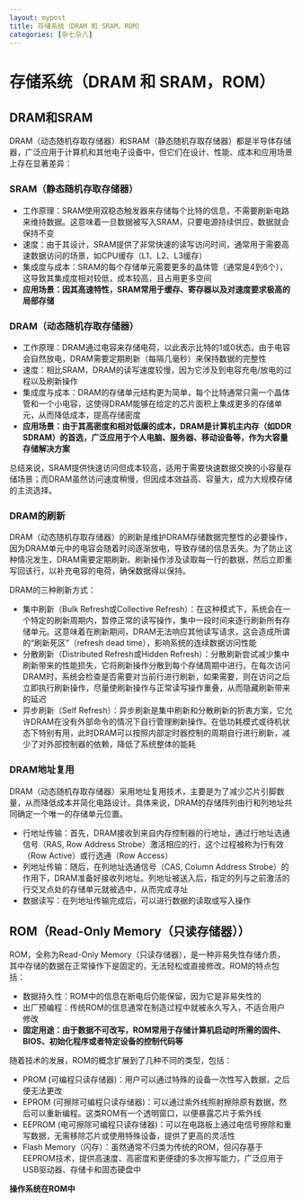 ```yaml
---
layout: mypost
title: 存储系统（DRAM 和 SRAM，ROM）
categories: [杂七杂八]
---
```


# 存储系统（DRAM 和 SRAM，ROM）

## DRAM和SRAM
DRAM（动态随机存取存储器）和SRAM（静态随机存取存储器）都是半导体存储器，广泛应用于计算机和其他电子设备中，但它们在设计、性能、成本和应用场景上存在显著差异：

### SRAM（静态随机存取存储器）
- 工作原理：SRAM使用双稳态触发器来存储每个比特的信息，不需要刷新电路来维持数据。这意味着一旦数据被写入SRAM，只要电源持续供应，数据就会保持不变
- 速度：由于其设计，SRAM提供了非常快速的读写访问时间，通常用于需要高速数据访问的场景，如CPU缓存（L1、L2、L3缓存）
- 集成度与成本：SRAM的每个存储单元需要更多的晶体管（通常是4到6个），这导致其集成度相对较低，成本较高，且占用更多空间
- **应用场景：因其高速特性，SRAM常用于缓存、寄存器以及对速度要求极高的局部存储**

### DRAM（动态随机存取存储器）
- 工作原理：DRAM通过电容来存储电荷，以此表示比特的1或0状态。由于电容会自然放电，DRAM需要定期刷新（每隔几毫秒）来保持数据的完整性
- 速度：相比SRAM，DRAM的读写速度较慢，因为它涉及到电容充电/放电的过程以及刷新操作
- 集成度与成本：DRAM的存储单元结构更为简单，每个比特通常只需一个晶体管和一个小电容，这使得DRAM能够在给定的芯片面积上集成更多的存储单元，从而降低成本，提高存储密度
- **应用场景：由于其高密度和相对低廉的成本，DRAM是计算机主内存（如DDR SDRAM）的首选，广泛应用于个人电脑、服务器、移动设备等，作为大容量存储解决方案**

总结来说，SRAM提供快速访问但成本较高，适用于需要快速数据交换的小容量存储场景；而DRAM虽然访问速度稍慢，但因成本效益高、容量大，成为大规模存储的主流选择。

### DRAM的刷新
DRAM（动态随机存取存储器）的刷新是维护DRAM存储数据完整性的必要操作，因为DRAM单元中的电容会随着时间逐渐放电，导致存储的信息丢失。为了防止这种情况发生，DRAM需要定期刷新。刷新操作涉及读取每一行的数据，然后立即重写回该行，以补充电容的电荷，确保数据得以保持。

DRAM的三种刷新方式：
- 集中刷新（Bulk Refresh或Collective Refresh）：在这种模式下，系统会在一个特定的刷新周期内，暂停正常的读写操作，集中一段时间来逐行刷新所有存储单元。这意味着在刷新期间，DRAM无法响应其他读写请求，这会造成所谓的“刷新死区”（refresh dead time），影响系统的连续数据访问性能
- 分散刷新（Distributed Refresh或Hidden Refresh）：分散刷新尝试减少集中刷新带来的性能损失，它将刷新操作分散到每个存储周期中进行。在每次访问DRAM时，系统会检查是否需要对当前行进行刷新，如果需要，则在访问之后立即执行刷新操作，尽量使刷新操作与正常读写操作重叠，从而隐藏刷新带来的延迟
- 异步刷新（Self Refresh）：异步刷新是集中刷新和分散刷新的折衷方案，它允许DRAM在没有外部命令的情况下自行管理刷新操作。在低功耗模式或待机状态下特别有用，此时DRAM可以按照内部定时器控制的周期自行进行刷新，减少了对外部控制器的依赖，降低了系统整体的能耗

### DRAM地址复用
DRAM（动态随机存取存储器）采用地址复用技术，主要是为了减少芯片引脚数量，从而降低成本并简化电路设计。具体来说，DRAM的存储阵列由行和列地址共同确定一个唯一的存储单元位置。
- 行地址传输：首先，DRAM接收到来自内存控制器的行地址，通过行地址选通信号（RAS, Row Address Strobe）激活相应的行，这个过程被称为行有效（Row Active）或行选通（Row Access）
- 列地址传输：随后，在列地址选通信号（CAS, Column Address Strobe）的作用下，DRAM准备好接收列地址。列地址被送入后，指定的列与之前激活的行交叉点处的存储单元就被选中，从而完成寻址
- 数据读写：在列地址传输完成后，可以进行数据的读取或写入操作

## ROM（Read-Only Memory（只读存储器））
ROM，全称为Read-Only Memory（只读存储器），是一种非易失性存储介质，其中存储的数据在正常操作下是固定的，无法轻松或直接修改。ROM的特点包括：

- 数据持久性：ROM中的信息在断电后仍能保留，因为它是非易失性的
- 出厂预编程：传统ROM的信息通常在制造过程中就被永久写入，不适合用户修改
- **固定用途：由于数据不可改写，ROM常用于存储计算机启动时所需的固件、BIOS、初始化程序或者特定设备的控制代码等**

随着技术的发展，ROM的概念扩展到了几种不同的类型，包括：

- PROM (可编程只读存储器)：用户可以通过特殊的设备一次性写入数据，之后便无法更改
- EPROM (可擦除可编程只读存储器)：可以通过紫外线照射擦除原有数据，然后可以重新编程。这类ROM有一个透明窗口，以便暴露芯片于紫外线
- EEPROM (电可擦除可编程只读存储器)：可以在电路板上通过电信号擦除和重写数据，无需移除芯片或使用特殊设备，提供了更高的灵活性
- Flash Memory（闪存）：虽然通常不归类为传统的ROM，但闪存基于EEPROM技术，提供高速度、高密度和更便捷的多次擦写能力，广泛应用于USB驱动器、存储卡和固态硬盘中

**操作系统在ROM中**